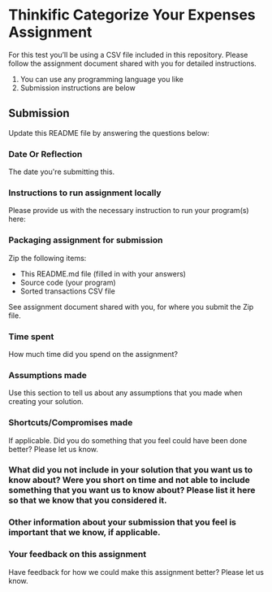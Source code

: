 
# Thinkific Categorize Your Expenses Assignment

For this test you’ll be using a CSV file included in this repository. 
Please follow the assignment document shared with you for detailed instructions.

 1. You can use any programming language you like
 2. Submission instructions are below

## Submission

Update this README file by answering the questions below:

### Date Or Reflection

The date you're submitting this.

### Instructions to run assignment locally

Please provide us with the necessary instruction to run your program(s) here:

### Packaging assignment for submission
Zip the following items:

 - This README.md file (filled in with your answers)
 - Source code (your program)
 - Sorted transactions CSV file

See assignment document shared with you, for where you submit the Zip file.

### Time spent

How much time did you spend on the assignment?

### Assumptions made

Use this section to tell us about any assumptions that you made when creating your solution.

### Shortcuts/Compromises made

If applicable. Did you do something that you feel could have been done better? Please let us know.

### What did you not include in your solution that you want us to know about? Were you short on time and not able to include something that you want us to know about? Please list it here so that we know that you considered it.

### Other information about your submission that you feel is important that we know, if applicable.

### Your feedback on this assignment

Have feedback for how we could make this assignment better? Please let us know.
